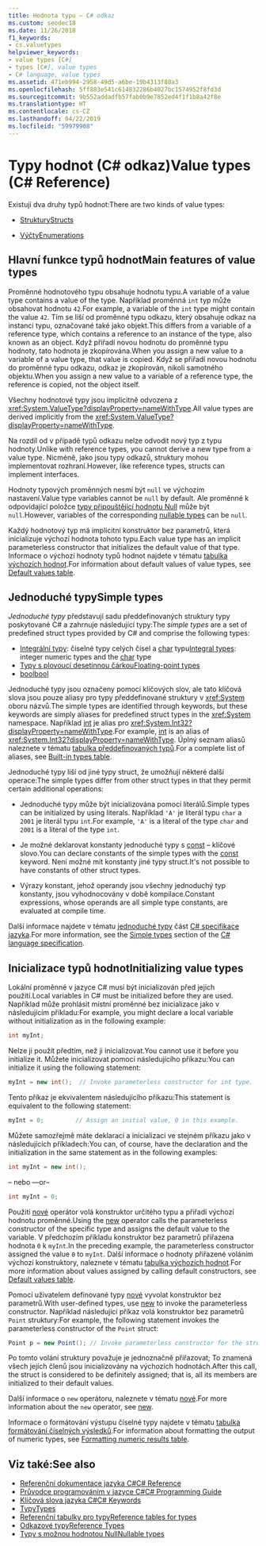 ```yaml
---
title: Hodnota typu – C# odkaz
ms.custom: seodec18
ms.date: 11/26/2018
f1_keywords:
- cs.valuetypes
helpviewer_keywords:
- value types [C#]
- types [C#], value types
- C# language, value types
ms.assetid: 471eb994-2958-49d5-a6be-19b4313f80a3
ms.openlocfilehash: 5ff883e541c614832286b4027bc1574952f8fd3d
ms.sourcegitcommit: 9b552addadfb57fab0b9e7852ed4f1f1b8a42f8e
ms.translationtype: HT
ms.contentlocale: cs-CZ
ms.lasthandoff: 04/22/2019
ms.locfileid: "59979908"
---
```

# <a name="value-types-c-reference"></a><span data-ttu-id="4e6a4-102">Typy hodnot (C# odkaz)</span><span class="sxs-lookup"><span data-stu-id="4e6a4-102">Value types (C# Reference)</span></span>

<span data-ttu-id="4e6a4-103">Existují dva druhy typů hodnot:</span><span class="sxs-lookup"><span data-stu-id="4e6a4-103">There are two kinds of value types:</span></span>

- [<span data-ttu-id="4e6a4-104">Struktury</span><span class="sxs-lookup"><span data-stu-id="4e6a4-104">Structs</span></span>](struct.md)

- [<span data-ttu-id="4e6a4-105">Výčty</span><span class="sxs-lookup"><span data-stu-id="4e6a4-105">Enumerations</span></span>](enum.md)

## <a name="main-features-of-value-types"></a><span data-ttu-id="4e6a4-106">Hlavní funkce typů hodnot</span><span class="sxs-lookup"><span data-stu-id="4e6a4-106">Main features of value types</span></span>

<span data-ttu-id="4e6a4-107">Proměnné hodnotového typu obsahuje hodnotu typu.</span><span class="sxs-lookup"><span data-stu-id="4e6a4-107">A variable of a value type contains a value of the type.</span></span> <span data-ttu-id="4e6a4-108">Například proměnná `int` typ může obsahovat hodnotu `42`.</span><span class="sxs-lookup"><span data-stu-id="4e6a4-108">For example, a variable of the `int` type might contain the value `42`.</span></span> <span data-ttu-id="4e6a4-109">Tím se liší od proměnné typu odkazu, který obsahuje odkaz na instanci typu, označované také jako objekt.</span><span class="sxs-lookup"><span data-stu-id="4e6a4-109">This differs from a variable of a reference type, which contains a reference to an instance of the type, also known as an object.</span></span> <span data-ttu-id="4e6a4-110">Když přiřadí novou hodnotu do proměnné typu hodnoty, tato hodnota je zkopírována.</span><span class="sxs-lookup"><span data-stu-id="4e6a4-110">When you assign a new value to a variable of a value type, that value is copied.</span></span> <span data-ttu-id="4e6a4-111">Když se přiřadí novou hodnotu do proměnné typu odkazu, odkaz je zkopírován, nikoli samotného objektu.</span><span class="sxs-lookup"><span data-stu-id="4e6a4-111">When you assign a new value to a variable of a reference type, the reference is copied, not the object itself.</span></span>

<span data-ttu-id="4e6a4-112">Všechny hodnotové typy jsou implicitně odvozena z <xref:System.ValueType?displayProperty=nameWithType>.</span><span class="sxs-lookup"><span data-stu-id="4e6a4-112">All value types are derived implicitly from the <xref:System.ValueType?displayProperty=nameWithType>.</span></span>

<span data-ttu-id="4e6a4-113">Na rozdíl od v případě typů odkazu nelze odvodit nový typ z typu hodnoty.</span><span class="sxs-lookup"><span data-stu-id="4e6a4-113">Unlike with reference types, you cannot derive a new type from a value type.</span></span> <span data-ttu-id="4e6a4-114">Nicméně, jako jsou typy odkazů, struktury mohou implementovat rozhraní.</span><span class="sxs-lookup"><span data-stu-id="4e6a4-114">However, like reference types, structs can implement interfaces.</span></span>

<span data-ttu-id="4e6a4-115">Hodnoty typových proměnných nesmí být `null` ve výchozím nastavení.</span><span class="sxs-lookup"><span data-stu-id="4e6a4-115">Value type variables cannot be `null` by default.</span></span> <span data-ttu-id="4e6a4-116">Ale proměnné k odpovídající položce [typy připouštějící hodnotu Null](../../../csharp/programming-guide/nullable-types/index.md) může být `null`.</span><span class="sxs-lookup"><span data-stu-id="4e6a4-116">However, variables of the corresponding [nullable types](../../../csharp/programming-guide/nullable-types/index.md) can be `null`.</span></span>

<span data-ttu-id="4e6a4-117">Každý hodnotový typ má implicitní konstruktor bez parametrů, která inicializuje výchozí hodnota tohoto typu.</span><span class="sxs-lookup"><span data-stu-id="4e6a4-117">Each value type has an implicit parameterless constructor that initializes the default value of that type.</span></span> <span data-ttu-id="4e6a4-118">Informace o výchozí hodnoty typů hodnot najdete v tématu [tabulka výchozích hodnot](default-values-table.md).</span><span class="sxs-lookup"><span data-stu-id="4e6a4-118">For information about default values of value types, see [Default values table](default-values-table.md).</span></span>

## <a name="simple-types"></a><span data-ttu-id="4e6a4-119">Jednoduché typy</span><span class="sxs-lookup"><span data-stu-id="4e6a4-119">Simple types</span></span>

<span data-ttu-id="4e6a4-120">*Jednoduché typy* představují sadu předdefinovaných struktury typy poskytované C# a zahrnuje následující typy:</span><span class="sxs-lookup"><span data-stu-id="4e6a4-120">The *simple types* are a set of predefined struct types provided by C# and comprise the following types:</span></span>

- <span data-ttu-id="4e6a4-121">[Integrální typy](integral-types-table.md): číselné typy celých čísel a [char](char.md) typu</span><span class="sxs-lookup"><span data-stu-id="4e6a4-121">[Integral types](integral-types-table.md): integer numeric types and the [char](char.md) type</span></span>
- [<span data-ttu-id="4e6a4-122">Typy s plovoucí desetinnou čárkou</span><span class="sxs-lookup"><span data-stu-id="4e6a4-122">Floating-point types</span></span>](floating-point-types-table.md)
- [<span data-ttu-id="4e6a4-123">bool</span><span class="sxs-lookup"><span data-stu-id="4e6a4-123">bool</span></span>](bool.md)

<span data-ttu-id="4e6a4-124">Jednoduché typy jsou označeny pomocí klíčových slov, ale tato klíčová slova jsou pouze aliasy pro typy předdefinované struktury v <xref:System> oboru názvů.</span><span class="sxs-lookup"><span data-stu-id="4e6a4-124">The simple types are identified through keywords, but these keywords are simply aliases for predefined struct types in the <xref:System> namespace.</span></span> <span data-ttu-id="4e6a4-125">Například [int](int.md) je alias pro <xref:System.Int32?displayProperty=nameWithType>.</span><span class="sxs-lookup"><span data-stu-id="4e6a4-125">For example, [int](int.md) is an alias of <xref:System.Int32?displayProperty=nameWithType>.</span></span> <span data-ttu-id="4e6a4-126">Úplný seznam aliasů naleznete v tématu [tabulka předdefinovaných typů](built-in-types-table.md).</span><span class="sxs-lookup"><span data-stu-id="4e6a4-126">For a complete list of aliases, see [Built-in types table](built-in-types-table.md).</span></span>

<span data-ttu-id="4e6a4-127">Jednoduché typy liší od jiné typy struct, že umožňují některé další operace:</span><span class="sxs-lookup"><span data-stu-id="4e6a4-127">The simple types differ from other struct types in that they permit certain additional operations:</span></span>

- <span data-ttu-id="4e6a4-128">Jednoduché typy může být inicializována pomocí literálů.</span><span class="sxs-lookup"><span data-stu-id="4e6a4-128">Simple types can be initialized by using literals.</span></span> <span data-ttu-id="4e6a4-129">Například `'A'` je literál typu `char` a `2001` je literál typu `int`.</span><span class="sxs-lookup"><span data-stu-id="4e6a4-129">For example, `'A'` is a literal of the type `char` and `2001` is a literal of the type `int`.</span></span>

- <span data-ttu-id="4e6a4-130">Je možné deklarovat konstanty jednoduché typy s [const](const.md) – klíčové slovo.</span><span class="sxs-lookup"><span data-stu-id="4e6a4-130">You can declare constants of the simple types with the [const](const.md) keyword.</span></span> <span data-ttu-id="4e6a4-131">Není možné mít konstanty jiné typy struct.</span><span class="sxs-lookup"><span data-stu-id="4e6a4-131">It's not possible to have constants of other struct types.</span></span>

- <span data-ttu-id="4e6a4-132">Výrazy konstant, jehož operandy jsou všechny jednoduchý typ konstanty, jsou vyhodnocovány v době kompilace.</span><span class="sxs-lookup"><span data-stu-id="4e6a4-132">Constant expressions, whose operands are all simple type constants, are evaluated at compile time.</span></span>

<span data-ttu-id="4e6a4-133">Další informace najdete v tématu [jednoduché typy](~/_csharplang/spec/types.md#simple-types) část [ C# specifikace jazyka](../language-specification/index.md).</span><span class="sxs-lookup"><span data-stu-id="4e6a4-133">For more information, see the [Simple types](~/_csharplang/spec/types.md#simple-types) section of the [C# language specification](../language-specification/index.md).</span></span>

## <a name="initializing-value-types"></a><span data-ttu-id="4e6a4-134">Inicializace typů hodnot</span><span class="sxs-lookup"><span data-stu-id="4e6a4-134">Initializing value types</span></span>

<span data-ttu-id="4e6a4-135">Lokální proměnné v jazyce C# musí být inicializován před jejich použití.</span><span class="sxs-lookup"><span data-stu-id="4e6a4-135">Local variables in C# must be initialized before they are used.</span></span> <span data-ttu-id="4e6a4-136">Například může prohlásit místní proměnné bez inicializace jako v následujícím příkladu:</span><span class="sxs-lookup"><span data-stu-id="4e6a4-136">For example, you might declare a local variable without initialization as in the following example:</span></span>

```csharp
int myInt;
```

<span data-ttu-id="4e6a4-137">Nelze ji použít předtím, než ji inicializovat.</span><span class="sxs-lookup"><span data-stu-id="4e6a4-137">You cannot use it before you initialize it.</span></span> <span data-ttu-id="4e6a4-138">Můžete inicializovat pomocí následujícího příkazu:</span><span class="sxs-lookup"><span data-stu-id="4e6a4-138">You can initialize it using the following statement:</span></span>

```csharp
myInt = new int();  // Invoke parameterless constructor for int type.
```

<span data-ttu-id="4e6a4-139">Tento příkaz je ekvivalentem následujícího příkazu:</span><span class="sxs-lookup"><span data-stu-id="4e6a4-139">This statement is equivalent to the following statement:</span></span>

```csharp
myInt = 0;         // Assign an initial value, 0 in this example.
```

<span data-ttu-id="4e6a4-140">Můžete samozřejmě máte deklaraci a inicializaci ve stejném příkazu jako v následujících příkladech:</span><span class="sxs-lookup"><span data-stu-id="4e6a4-140">You can, of course, have the declaration and the initialization in the same statement as in the following examples:</span></span>

```csharp
int myInt = new int();
```

<span data-ttu-id="4e6a4-141">– nebo –</span><span class="sxs-lookup"><span data-stu-id="4e6a4-141">–or–</span></span>

```csharp
int myInt = 0;
```

<span data-ttu-id="4e6a4-142">Použití [nové](new.md) operátor volá konstruktor určitého typu a přiřadí výchozí hodnotu proměnné.</span><span class="sxs-lookup"><span data-stu-id="4e6a4-142">Using the [new](new.md) operator calls the parameterless constructor of the specific type and assigns the default value to the variable.</span></span> <span data-ttu-id="4e6a4-143">V předchozím příkladu konstruktor bez parametrů přiřazena hodnota `0` k `myInt`.</span><span class="sxs-lookup"><span data-stu-id="4e6a4-143">In the preceding example, the parameterless constructor assigned the value `0` to `myInt`.</span></span> <span data-ttu-id="4e6a4-144">Další informace o hodnoty přiřazené voláním výchozí konstruktory, naleznete v tématu [tabulka výchozích hodnot](default-values-table.md).</span><span class="sxs-lookup"><span data-stu-id="4e6a4-144">For more information about values assigned by calling default constructors, see [Default values table](default-values-table.md).</span></span>

<span data-ttu-id="4e6a4-145">Pomocí uživatelem definované typy [nové](new.md) vyvolat konstruktor bez parametrů.</span><span class="sxs-lookup"><span data-stu-id="4e6a4-145">With user-defined types, use [new](new.md) to invoke the parameterless constructor.</span></span> <span data-ttu-id="4e6a4-146">Například následující příkaz volá konstruktor bez parametrů `Point` struktury:</span><span class="sxs-lookup"><span data-stu-id="4e6a4-146">For example, the following statement invokes the parameterless constructor of the `Point` struct:</span></span>

```csharp
Point p = new Point(); // Invoke parameterless constructor for the struct.
```

<span data-ttu-id="4e6a4-147">Po tomto volání struktury považuje je jednoznačně přiřazovat; To znamená všech jejích členů jsou inicializovány na výchozích hodnotách.</span><span class="sxs-lookup"><span data-stu-id="4e6a4-147">After this call, the struct is considered to be definitely assigned; that is, all its members are initialized to their default values.</span></span>

<span data-ttu-id="4e6a4-148">Další informace o `new` operátoru, naleznete v tématu [nové](new.md).</span><span class="sxs-lookup"><span data-stu-id="4e6a4-148">For more information about the `new` operator, see [new](new.md).</span></span>

<span data-ttu-id="4e6a4-149">Informace o formátování výstupu číselné typy najdete v tématu [tabulka formátování číselných výsledků](formatting-numeric-results-table.md).</span><span class="sxs-lookup"><span data-stu-id="4e6a4-149">For information about formatting the output of numeric types, see [Formatting numeric results table](formatting-numeric-results-table.md).</span></span>

## <a name="see-also"></a><span data-ttu-id="4e6a4-150">Viz také:</span><span class="sxs-lookup"><span data-stu-id="4e6a4-150">See also</span></span>

- [<span data-ttu-id="4e6a4-151">Referenční dokumentace jazyka C#</span><span class="sxs-lookup"><span data-stu-id="4e6a4-151">C# Reference</span></span>](../index.md)
- [<span data-ttu-id="4e6a4-152">Průvodce programováním v jazyce C#</span><span class="sxs-lookup"><span data-stu-id="4e6a4-152">C# Programming Guide</span></span>](../../programming-guide/index.md)
- [<span data-ttu-id="4e6a4-153">Klíčová slova jazyka C#</span><span class="sxs-lookup"><span data-stu-id="4e6a4-153">C# Keywords</span></span>](index.md)
- [<span data-ttu-id="4e6a4-154">Typy</span><span class="sxs-lookup"><span data-stu-id="4e6a4-154">Types</span></span>](types.md)
- [<span data-ttu-id="4e6a4-155">Referenční tabulky pro typy</span><span class="sxs-lookup"><span data-stu-id="4e6a4-155">Reference tables for types</span></span>](reference-tables-for-types.md)
- [<span data-ttu-id="4e6a4-156">Odkazové typy</span><span class="sxs-lookup"><span data-stu-id="4e6a4-156">Reference Types</span></span>](reference-types.md)
- [<span data-ttu-id="4e6a4-157">Typy s možnou hodnotou Null</span><span class="sxs-lookup"><span data-stu-id="4e6a4-157">Nullable types</span></span>](../../programming-guide/nullable-types/index.md)